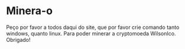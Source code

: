 # Minera-o
Peço por favor a todos daqui do site, que por favor crie comando tanto windows, quanto linux. Para poder minerar a cryptomoeda WilsonIco. Obrigado!
